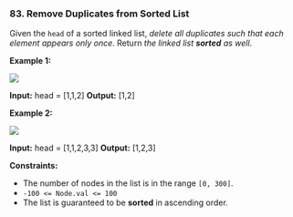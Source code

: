 ### 83\. Remove Duplicates from Sorted List

Given the `head` of a sorted linked list, _delete all duplicates such that each element appears only once_. Return _the linked list **sorted** as well_.

**Example 1:**

![](https://assets.leetcode.com/uploads/2021/01/04/list1.jpg)

**Input:** head = \[1,1,2\]
**Output:** \[1,2\]

**Example 2:**

![](https://assets.leetcode.com/uploads/2021/01/04/list2.jpg)

**Input:** head = \[1,1,2,3,3\]
**Output:** \[1,2,3\]

**Constraints:**

*   The number of nodes in the list is in the range `[0, 300]`.
*   `-100 <= Node.val <= 100`
*   The list is guaranteed to be **sorted** in ascending order.
